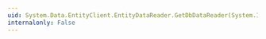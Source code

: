 ```yaml
---
uid: System.Data.EntityClient.EntityDataReader.GetDbDataReader(System.Int32)
internalonly: False
---
```

